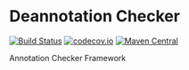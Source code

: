 # Deannotation Checker
[![Build Status](https://travis-ci.org/XDean/deannotation-checker.svg?branch=master)](https://travis-ci.org/XDean/deannotation-checker)
[![codecov.io](http://codecov.io/github/XDean/deannotation-checker/coverage.svg?branch=master)](https://codecov.io/gh/XDean/deannotation-checker/branch/master)
[![Maven Central](https://maven-badges.herokuapp.com/maven-central/com.github.XDean/deannotation-checker/badge.svg)](https://maven-badges.herokuapp.com/maven-central/com.github.XDean/deannotation-checker)

Annotation Checker Framework